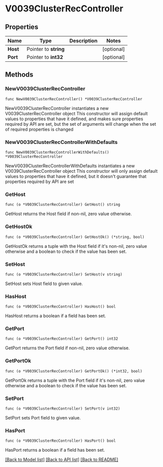 # V0039ClusterRecController

## Properties

Name | Type | Description | Notes
------------ | ------------- | ------------- | -------------
**Host** | Pointer to **string** |  | [optional] 
**Port** | Pointer to **int32** |  | [optional] 

## Methods

### NewV0039ClusterRecController

`func NewV0039ClusterRecController() *V0039ClusterRecController`

NewV0039ClusterRecController instantiates a new V0039ClusterRecController object
This constructor will assign default values to properties that have it defined,
and makes sure properties required by API are set, but the set of arguments
will change when the set of required properties is changed

### NewV0039ClusterRecControllerWithDefaults

`func NewV0039ClusterRecControllerWithDefaults() *V0039ClusterRecController`

NewV0039ClusterRecControllerWithDefaults instantiates a new V0039ClusterRecController object
This constructor will only assign default values to properties that have it defined,
but it doesn't guarantee that properties required by API are set

### GetHost

`func (o *V0039ClusterRecController) GetHost() string`

GetHost returns the Host field if non-nil, zero value otherwise.

### GetHostOk

`func (o *V0039ClusterRecController) GetHostOk() (*string, bool)`

GetHostOk returns a tuple with the Host field if it's non-nil, zero value otherwise
and a boolean to check if the value has been set.

### SetHost

`func (o *V0039ClusterRecController) SetHost(v string)`

SetHost sets Host field to given value.

### HasHost

`func (o *V0039ClusterRecController) HasHost() bool`

HasHost returns a boolean if a field has been set.

### GetPort

`func (o *V0039ClusterRecController) GetPort() int32`

GetPort returns the Port field if non-nil, zero value otherwise.

### GetPortOk

`func (o *V0039ClusterRecController) GetPortOk() (*int32, bool)`

GetPortOk returns a tuple with the Port field if it's non-nil, zero value otherwise
and a boolean to check if the value has been set.

### SetPort

`func (o *V0039ClusterRecController) SetPort(v int32)`

SetPort sets Port field to given value.

### HasPort

`func (o *V0039ClusterRecController) HasPort() bool`

HasPort returns a boolean if a field has been set.


[[Back to Model list]](../README.md#documentation-for-models) [[Back to API list]](../README.md#documentation-for-api-endpoints) [[Back to README]](../README.md)


